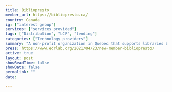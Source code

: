 ```yaml
---
title: Bibliopresto
member_url: https://bibliopresto.ca/
country: Canada
ig: ["interest group"] 
services: ["services provided"] 
tags: ["Distribution", "LCP", "lending"]
categories: ["Technology providers"]
summary: "A non-profit organization in Quebec that supports libraries by offering them digital tools and services"
press: https://www.edrlab.org/2021/04/23/new-member-bibliopresto/
active: true
layout: post
showReadTime: false
showDate: false
permalink: ""
date: 

---
```

